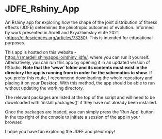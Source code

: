 # JDFE_Rshiny_App
An Rshiny app for exploring how the shape of the joint distribution of fitness effects (JDFE) determines the pleiotropic outcomes of evolution. Informed by work presented in Ardell and Kryazhimskiy eLife 2021 (https://elifesciences.org/articles/73250). This is intended for educational purposes. 

This app is hosted on this website -  https://smardell.shinyapps.io/rshiny_jdfe/, where you can run it yourself. Alternatively, you can run this app by opening it in an updated version of RStudio. **Note that the 'www' folder and its contents must exist in the directory the app is running from in order for the schematics to show**. If you prefer this route, I recommend downloading the whole repository and placing it on your Desktop. With this method, the app should be able to run without updating the working directory. 

The relevant packages are listed at the top of the script and will need to be downloaded with 'install.packages()' if they have not already been installed. 

Once the packages are loaded, you can simply press the 'Run App' button in the top right of the console to initiate a session of the app in your browser. 

I hope you have fun exploring the JDFE and pleiotropy!
